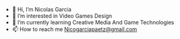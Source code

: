 - 👋 Hi, I’m Nicolas Garcia
- 👀 I’m interested in Video Games Design
- 🌱 I’m currently learning Creative Media And Game Technologies
- 📫 How to reach me Nicogarciapaetz@gmail.com

<!---
Nico200209/Nico200209 is a ✨ special ✨ repository because its `README.md` (this file) appears on your GitHub profile.
You can click the Preview link to take a look at your changes.
--->
